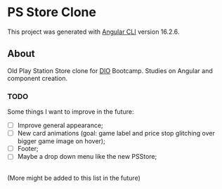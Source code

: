 # PS Store Clone

This project was generated with [Angular CLI](https://github.com/angular/angular-cli) version 16.2.6.

## About

Old Play Station Store clone for [DIO](https://www.dio.me/) Bootcamp. Studies on Angular and component creation.

### TODO

Some things I want to improve in the future:
- [ ] Improve general appearance;
- [ ] New card animations (goal: game label and price stop glitching over bigger game image on hover);
- [ ] Footer;
- [ ] Maybe a drop down menu like the new PSStore;
<br/>
(More might be added to this list in the future)
